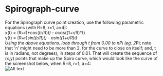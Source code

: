 # Spirograph-curve  
For the Spirograph curve point creation, use the following parametric equations (with R=8, r=1, a=4):  
x(t) = (R+r)*cos((r/R)*t) - a*cos((1+r/R)*t)  
y(t) = (R+r)*sin((r/R)*t) - a*sin((1+r/R)*t)  
Using the above equations, loop through t from 0.00 to n*Pi (eg. 2*Pi; note that 'n' might need to be more than 2, for the curve to close on itself; and, t is in radians, not degrees), in steps of 0.01. That will create the sequence of (x,y) points that make up the Spiro curve, which would look like the curve of the screenshot below, when R=8, r=1, a=4:  
![Alt text](https://github.com/qwegssg/Spirograph-curve/screenshot/Spiro.png)